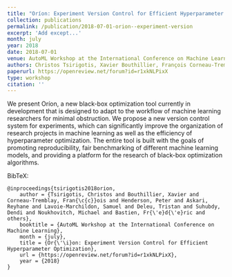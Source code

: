 ```yaml
---
title: "Oríon: Experiment Version Control for Efficient Hyperparameter Optimization"
collection: publications
permalink: /publication/2018-07-01-orion--experiment-version
excerpt: 'Add except...'
month: july
year: 2018
date: 2018-07-01
venue: AutoML Workshop at the International Conference on Machine Learning
authors: Christos Tsirigotis, Xavier Bouthillier, François Corneau-Tremblay, Peter Henderson, Reyhane Askari, Samuel Lavoie-Marchildon, Tristan Deleu, Dendi Suhubdy, Michael Noukhovitch, Frédéric Bastien and others
paperurl: https://openreview.net/forum?id=r1xkNLPixX
type: workshop
citation: ''
---
```


We present Oríon, a new black-box optimization tool currently in development that is
designed to adapt to the workflow of machine learning researchers for minimal
obstruction. We propose a new version control system for experiments, which can
significantly improve the organization of research projects in machine learning as well
as the efficiency of hyperparameter optimization. The entire tool is built with the goals
of promoting reproducibility, fair benchmarking of different machine learning models, and
providing a platform for the research of black-box optimization algorithms.

BibTeX:

    @inproceedings{tsirigotis2018orion,
        author = {Tsirigotis, Christos and Bouthillier, Xavier and Corneau-Tremblay, Fran{\c{c}}ois and Henderson, Peter and Askari, Reyhane and Lavoie-Marchildon, Samuel and Deleu, Tristan and Suhubdy, Dendi and Noukhovitch, Michael and Bastien, Fr{\'e}d{\'e}ric and others},
        booktitle = {AutoML Workshop at the International Conference on Machine Learning},
        month = {july},
        title = {Or{\'\i}on: Experiment Version Control for Efficient Hyperparameter Optimization},
        url = {https://openreview.net/forum?id=r1xkNLPixX},
        year = {2018}
    }
    
    
